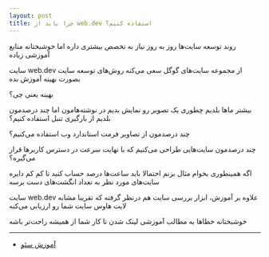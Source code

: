 ```yaml
---
layout: post
title: چرا باید از web.dev استفاده کنیم؟
---
```


روند توسعه سایت‌ها روز به روز نیاز به تخصص بیشتری داره اما خوشبختانه منابع آموزشی زیاده

سایت web.dev از مجموعه سایت‌های گوگل سعی می‌کنه روش‌های توسعه سایت بصورت بهینه آموزش بده

بهینه یعنی چی؟

بیشتر ماها بلدیم چطوری یک تصویر رو نمایش بدیم در نوشته‌هامون اما چند درصدمون بلدیم از بارگیری تنبل استفاده کنیم؟

چند درصدمون از تصاویر فرمت استاندارد وب استفاده می‌کنیم؟

چند درصدمون سایت‌هایی طراحی می‌کنیم که با نهایت سرعت در دسترس کاربرها قرار می‌گیره؟

اگه همینطوری بخوام مثال بزنم احتمالا باید ساعت‌ها درصد حساب کنید تا کم کم دایره سایت‌های مورد نظر به تعداد انگشت‌های دست برسه

سایت web.dev علاوه بر آموزش، ابزار بررسی سایت هم درنظر گرفته که تقریبا مشابه لایت هاوس سایت شما رو ارزیابی می‌کنه

خوشبختانه خطاها به مطالب آموزشی لینک شدن تا کار شما از همیشه راحت‌تر باشه

***

- [آموزش سئو](https://ehsaider.ir/seo)
